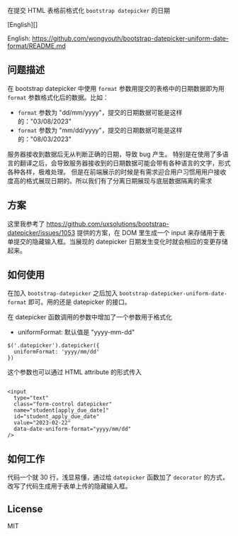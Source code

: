 在提交 HTML 表格前格式化 `bootstrap datepicker` 的日期

[English][]

English: https://github.com/wongyouth/bootstrap-datepicker-uniform-date-format/README.md

## 问题描述

在 bootstrap datepicker 中使用 `format` 参数用提交的表格中的日期数据即为用 `format` 参数格式化后的数据。比如：

- `format` 参数为 "dd/mm/yyyy"，提交的日期数据可能是这样的："03/08/2023"
- `format` 参数为 "mm/dd/yyyy"，提交的日期数据可能是这样的："08/03/2023"

服务器接收到数据后无从判断正确的日期，导致 bug 产生。
特别是在使用了多语言的翻译之后，会导致服务器接收到的日期数据可能会带有各种语言的文字，形式各种各样，极难处理。
但是在前端展示的时候是有需求迎合用户习惯用用户接收度高的格式展现日期的。所以我们有了分离日期展现与底层数据隔离的需求


## 方案

这里我参考了 https://github.com/uxsolutions/bootstrap-datepicker/issues/1053 提供的方案，在 DOM 里生成一个 input 来存储用于表单提交的隐藏输入框。当展现的 datepicker 日期发生变化时就会相应的变更存储起来。

## 如何使用

在加入 `bootstrap-datepicker` 之后加入 `bootstrap-datepicker-uniform-date-format` 即可。用的还是 datepicker 的接口。

在 datepicker 函数调用的参数中增加了一个参数用于格式化

- uniformFormat: 默认值是 "yyyy-mm-dd"


```
$('.datepicker').datepicker({
  uniformFormat: 'yyyy/mm/dd'
})

```

这个参数也可以通过 HTML attribute 的形式传入

```

<input
  type="text"
  class="form-control datepicker"
  name="student[apply_due_date]"
  id="student_apply_due_date"
  value="2023-02-22"
  data-date-uniform-format="yyyy/mm/dd"
/>

```


## 如何工作

代码一个就 30 行，浅显易懂，通过给 `datepicker` 函数加了 `decorator` 的方式，改写了代码生成用于表单上传的隐藏输入框。

## License

MIT
